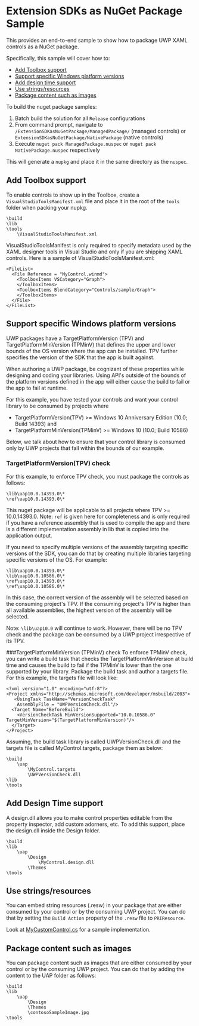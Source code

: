 	
# Extension SDKs as NuGet Package Sample
This provides an end-to-end sample to show how to package UWP XAML controls as a NuGet package. 

Specifically, this sample will cover how to:
* [Add Toolbox support](#add-toolbox-support)
* [Support specific Windows platform versions](#support-specific-platform-versions)
* [Add design time support](#add-design-time-support)
* [Use strings/resources](#use-strings/resources)
* [Package content such as images](#package-content-such-as-images)

To build the nuget package samples:

1. Batch build the solution for all `Release` configurations
2. From command prompt, navigate to `/ExtensionSDKasNuGetPackage/ManagedPackage/` (managed controls) or `ExtensionSDKasNuGetPackage/NativePackage` (native controls)
3. Execute `nuget pack ManagedPackage.nuspec` or `nuget pack NativePackage.nuspec` respectively

This will generate a `nupkg` and place it in the same directory as the `nuspec`.

## Add Toolbox support

To enable controls to show up in the Toolbox, create a `VisualStudioToolsManifest.xml` file and place it in the root of the `tools` folder when packing your nupkg.

    \build
    \lib
    \tools
		\VisualStudioToolsManifest.xml

VisualStudioToolsManifest is only required to specify metadata used by the XAML designer tools in Visual Studio and only if you are shipping XAML controls. 
Here is a sample of VisualStudioToolsManifest.xml:

    <FileList>
      <File Reference = "MyControl.winmd">
        <ToolboxItems VSCategory="Graph">
        </ToolboxItems>
        <ToolboxItems BlendCategory="Controls/sample/Graph">
        </ToolboxItems>
      </File>
    </FileList>

## Support specific Windows platform versions

UWP packages have a TargetPlatformVersion (TPV) and TargetPlatformMinVersion (TPMinV) that defines the upper and lower bounds of the OS version where the app can be installed. TPV further specifies the version of the SDK that the app is built against.

When authoring a UWP package, be cognizant of these properties while designing and coding your libraries. Using API's outside of the bounds of the platform versions defined in the app will either cause the build to fail or the app to fail at runtime.

For this example, you have tested your controls and want your control library to be consumed by projects where
* TargetPlatformVersion(TPV) >= Windows 10 Anniversary Edition (10.0; Build 14393) and 
* TargetPlatformMinVersion(TPMinV) >= Windows 10 (10.0; Build 10586)

Below, we talk about how to ensure that your control library is consumed only by UWP projects that fall within the bounds of our example.

### TargetPlatformVersion(TPV) check
For this example, to enforce TPV check, you must package the controls as follows:

    \lib\uap10.0.14393.0\*
    \ref\uap10.0.14393.0\*

This nuget package will be applicable to all projects where TPV >= 10.0.14393.0.
Note: `ref` is given here for completeness and is only required if you have a reference assembly that is used to compile the app and there is a different implementation assembly in lib that is copied into the application output.

If you need to specify multiple versions of the assembly targeting specific versions of the SDK, you can do that by creating multiple libraries targeting specific versions of the OS. For example:

    \lib\uap10.0.14393.0\*
    \lib\uap10.0.10586.0\*
    \ref\uap10.0.14393.0\*
    \ref\uap10.0.10586.0\*

In this case, the correct version of the assembly will be selected based on the consuming project's TPV. If the consuming project's TPV is higher than all available assemblies, the highest version of the assembly will be selected.

Note: `\lib\uap10.0` will continue to work. However, there will be no TPV check and the package can be consumed by a UWP project irrespective of its TPV.

###TargetPlatformMinVersion (TPMinV) check
To enforce TPMinV check, you can write a build task that checks the TargetPlatformMinVersion at build time and causes the build to fail if the TPMinV is lower than the one supported by your library. 
Package the build task and author a targets file. For this example, the targets file will look like:

	<?xml version="1.0" encoding="utf-8"?>
	<Project xmlns="http://schemas.microsoft.com/developer/msbuild/2003">
	   <UsingTask TaskName="VersionCheckTask" 
	    AssemblyFile = "UWPVersionCheck.dll"/>
	  <Target Name="BeforeBuild">
		<VersionCheckTask MinVersionSupported="10.0.10586.0" TargetMinVersion="$(TargetPlatformMinVersion)"/>
	  </Target>
	</Project>

Assuming, the build task library is called UWPVersionCheck.dll and the targets file is called MyControl.targets, package them as below:

	\build
		\uap
			\MyControl.targets
			\UWPVersionCheck.dll
	\lib
	\tools

## Add Design Time support
A design.dll allows you to make control properties editable from the property inspector, add custom adorners, etc. To add this support, place the design.dll inside the Design folder.

	\build
	\lib
		\uap
			\Design
				\MyControl.design.dll
			\Themes		
	\tools


## Use strings/resources
You can embed string resources (.resw) in your package that are either consumed by your control or by the consuming UWP project. You can do that by setting the `Build Action` property of the `.resw` file to `PRIResource`.

Look at [MyCustomControl.cs](https://github.com/NuGet/Samples/blob/master/ExtensionSDKasNuGetPackage/ManagedPackage/MyCustomControl.cs) for a sample implementation.

## Package content such as images
You can package content such as images that are either consumed by your control or by the consuming UWP project. You can do that by adding the content to the UAP folder as follows:


	\build
	\lib
		\uap
			\Design
			\Themes	
			\contosoSampleImage.jpg
	\tools
	

